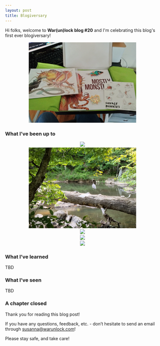 ```yaml
---
layout: post
title: Blogiversary
---
```


Hi folks, welcome to **War(un)lock blog #20** and I'm celebrating this blog's first ever blogiversary!

<div style="text-align:center"><img src="/images/blog20/blog20-kickstarter.jpg" width="350"></div>

### What I’ve been up to

<div style="text-align:center"><img src="/images/blog20/blog20-bobbit_hole.jpg" width="350"></div>

<div style="text-align:center"><img src="/images/blog20/blog20-heron.jpg" width="350"></div>

<div style="text-align:center"><img src="/images/blog20/blog20-pope_house.jpg" width="350"></div>

<div style="text-align:center"><img src="/images/blog20/blog20-tiny_houses.jpg" width="350"></div>

<div style="text-align:center"><img src="/images/blog20/blog20-fried_fish.jpg" width="350"></div>

### What I’ve learned

TBD

### What I’ve seen

TBD

### A chapter closed

Thank you for reading this blog post!

If you have any questions, feedback, etc. - don’t hesitate to send an email through [susanna@warunlock.com](mailto:susanna@warunlock.com)!

Please stay safe, and take care!


